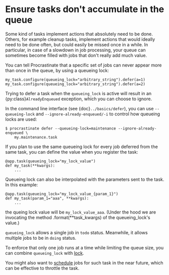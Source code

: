 # Ensure tasks don't accumulate in the queue

Some kind of tasks implement actions that absolutely need to be done. Others, for
example cleanup tasks, implement actions that would ideally need to be done often, but
could easily be missed once in a while. In particular, in case of a slowdown in job
processing, your queue can sometimes become filled with jobs that don't really add
much value.

You can tell Procrastinate that a specific set of jobs can never appear more than once
in the queue, by using a queueing lock:

```
my_task.configure(queueing_lock="arbitrary_string").defer(a=1)
my_task.configure(queueing_lock="arbitrary_string").defer(a=2)
```

Trying to defer a task when the `queueing_lock` is active will result in an
{py:class}`AlreadyEnqueued` exception, which you can choose to ignore.

In the command line interface (see {doc}`../basics/defer`), you can use `--queueing-lock` and
`--ignore-already-enqueued/-i` to control how queueing locks are used:

```console
$ procrastinate defer --queueing-lock=maintenance --ignore-already-enqueued \
    my.maintenance.task
```

If you plan to use the same queueing lock for every job deferred from the same task, you
can define the value when you register the task:

```
@app.task(queueing_lock="my_lock_value")
def my_task(**kwargs):
    ...
```

Queueing lock can also be interpolated with the parameters sent to the task.
In this example:

```
@app.task(queueing_lock="my_lock_value_{param_1}")
def my_task(param_1="aaa", **kwargs):
    ...

```

the queing lock value will be `my_lock_value_aaa`. (Under the hood we are invocating the
method .format(\*\*task_kwargs) of the queueing_lock's value.)

`queueing_lock` allows a single job in `todo` status. Meanwhile, it allows multiple jobs to be in `doing` status.

To enforce that only one job runs at a time while limiting the queue size, you can combine `queueing_lock` with [lock](./locks.md).

You might also want to [schedule](./schedule.md) jobs for such task in the near future, which can be effective to throttle the task.
